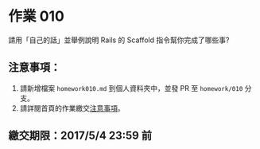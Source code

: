 # 作業 010

請用「自己的話」並舉例說明 Rails 的 Scaffold 指令幫你完成了哪些事?

## 注意事項：

1. 請新增檔案 `homework010.md` 到個人資料夾中，並發 PR 至 `homework/010` 分支。
2. 請詳閱首頁的作業繳交[注意事項](https://github.com/kaochenlong/ntub_homework2017/blob/master/README.md)。

## 繳交期限：2017/5/4 23:59 前

